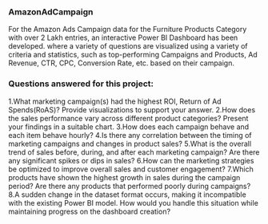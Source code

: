 ### AmazonAdCampaign

 For the Amazon Ads Campaign data for the Furniture Products Category with over 2 Lakh entries, an interactive Power BI Dashboard has been developed. where a variety of questions are visualized using a variety of criteria and statistics, such as top-performing Campaigns and Products, Ad Revenue, CTR, CPC, Conversion Rate, etc. based on their campaign. 
 ### Questions answered for this project:
 1.What marketing campaign(s) had the highest ROI, Return of Ad Spends(RoAS)? Provide visualizations to support your answer.
 2.How does the sales performance vary across different product categories? Present your findings in a suitable chart.
 3.How does each campaign behave and each item behave hourly?
 4.Is there any correlation between the timing of marketing campaigns and changes in product sales?
 5.What is the overall trend of sales before, during, and after each marketing campaign? Are there any significant spikes or dips in sales?
 6.How can the marketing strategies be optimized to improve overall sales and customer engagement?
 7.Which products have shown the highest growth in sales during the campaign period? Are there any products that performed poorly during campaigns?
 8.A sudden change in the dataset format occurs, making it incompatible with the existing Power BI model. How would you handle this situation while maintaining progress on the dashboard creation?
